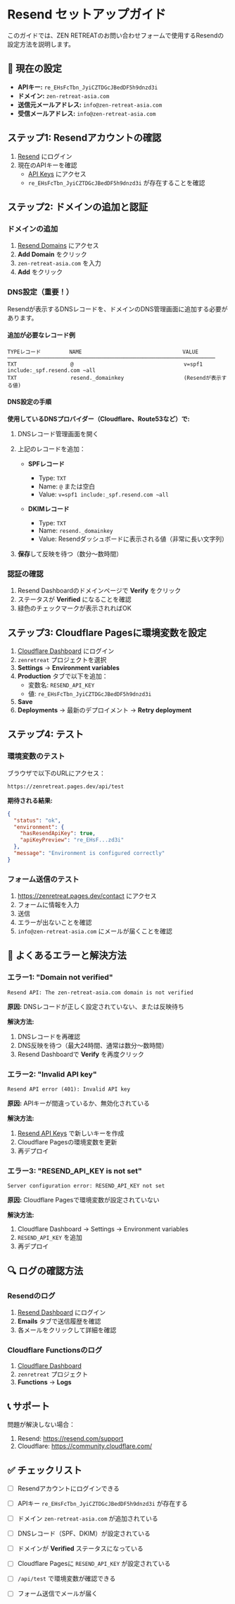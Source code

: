 # Resend セットアップガイド

このガイドでは、ZEN RETREATのお問い合わせフォームで使用するResendの設定方法を説明します。

## 📧 現在の設定

- **APIキー:** `re_EHsFcTbn_JyiCZTDGcJBedDF5h9dnzd3i`
- **ドメイン:** `zen-retreat-asia.com`
- **送信元メールアドレス:** `info@zen-retreat-asia.com`
- **受信メールアドレス:** `info@zen-retreat-asia.com`

## ステップ1: Resendアカウントの確認

1. [Resend](https://resend.com/) にログイン
2. 現在のAPIキーを確認
   - [API Keys](https://resend.com/api-keys) にアクセス
   - `re_EHsFcTbn_JyiCZTDGcJBedDF5h9dnzd3i` が存在することを確認

## ステップ2: ドメインの追加と認証

### ドメインの追加

1. [Resend Domains](https://resend.com/domains) にアクセス
2. **Add Domain** をクリック
3. `zen-retreat-asia.com` を入力
4. **Add** をクリック

### DNS設定（重要！）

Resendが表示するDNSレコードを、ドメインのDNS管理画面に追加する必要があります。

#### 追加が必要なレコード例

```
TYPEレコード         NAME                                VALUE
──────────────────────────────────────────────────────────────────
TXT                 @                                   v=spf1 include:_spf.resend.com ~all
TXT                 resend._domainkey                   (Resendが表示する値)
```

#### DNS設定の手順

**使用しているDNSプロバイダー（Cloudflare、Route53など）で:**

1. DNSレコード管理画面を開く
2. 上記のレコードを追加：
   - **SPFレコード**
     - Type: `TXT`
     - Name: `@` または空白
     - Value: `v=spf1 include:_spf.resend.com ~all`
   
   - **DKIMレコード**
     - Type: `TXT`
     - Name: `resend._domainkey`
     - Value: Resendダッシュボードに表示される値（非常に長い文字列）

3. **保存**して反映を待つ（数分～数時間）

### 認証の確認

1. Resend Dashboardのドメインページで **Verify** をクリック
2. ステータスが **Verified** になることを確認
3. 緑色のチェックマークが表示されればOK

## ステップ3: Cloudflare Pagesに環境変数を設定

1. [Cloudflare Dashboard](https://dash.cloudflare.com/) にログイン
2. `zenretreat` プロジェクトを選択
3. **Settings** → **Environment variables**
4. **Production** タブで以下を追加：
   - 変数名: `RESEND_API_KEY`
   - 値: `re_EHsFcTbn_JyiCZTDGcJBedDF5h9dnzd3i`
5. **Save**
6. **Deployments** → 最新のデプロイメント → **Retry deployment**

## ステップ4: テスト

### 環境変数のテスト

ブラウザで以下のURLにアクセス：
```
https://zenretreat.pages.dev/api/test
```

**期待される結果:**
```json
{
  "status": "ok",
  "environment": {
    "hasResendApiKey": true,
    "apiKeyPreview": "re_EHsF...zd3i"
  },
  "message": "Environment is configured correctly"
}
```

### フォーム送信のテスト

1. https://zenretreat.pages.dev/contact にアクセス
2. フォームに情報を入力
3. 送信
4. エラーが出ないことを確認
5. `info@zen-retreat-asia.com` にメールが届くことを確認

## 🚨 よくあるエラーと解決方法

### エラー1: "Domain not verified"

```
Resend API: The zen-retreat-asia.com domain is not verified
```

**原因:** DNSレコードが正しく設定されていない、または反映待ち

**解決方法:**
1. DNSレコードを再確認
2. DNS反映を待つ（最大24時間、通常は数分～数時間）
3. Resend Dashboardで **Verify** を再度クリック

### エラー2: "Invalid API key"

```
Resend API error (401): Invalid API key
```

**原因:** APIキーが間違っているか、無効化されている

**解決方法:**
1. [Resend API Keys](https://resend.com/api-keys) で新しいキーを作成
2. Cloudflare Pagesの環境変数を更新
3. 再デプロイ

### エラー3: "RESEND_API_KEY is not set"

```
Server configuration error: RESEND_API_KEY not set
```

**原因:** Cloudflare Pagesで環境変数が設定されていない

**解決方法:**
1. Cloudflare Dashboard → Settings → Environment variables
2. `RESEND_API_KEY` を追加
3. 再デプロイ

## 🔍 ログの確認方法

### Resendのログ

1. [Resend Dashboard](https://resend.com/) にログイン
2. **Emails** タブで送信履歴を確認
3. 各メールをクリックして詳細を確認

### Cloudflare Functionsのログ

1. [Cloudflare Dashboard](https://dash.cloudflare.com/)
2. `zenretreat` プロジェクト
3. **Functions** → **Logs**

## 📞 サポート

問題が解決しない場合：
1. Resend: https://resend.com/support
2. Cloudflare: https://community.cloudflare.com/

## ✅ チェックリスト

- [ ] Resendアカウントにログインできる
- [ ] APIキー `re_EHsFcTbn_JyiCZTDGcJBedDF5h9dnzd3i` が存在する
- [ ] ドメイン `zen-retreat-asia.com` が追加されている
- [ ] DNSレコード（SPF、DKIM）が設定されている
- [ ] ドメインが **Verified** ステータスになっている
- [ ] Cloudflare Pagesに `RESEND_API_KEY` が設定されている
- [ ] `/api/test` で環境変数が確認できる
- [ ] フォーム送信でメールが届く


